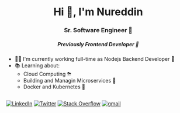 <h1 align="center">Hi 👋, I'm Nureddin</h1>
<h3 align="center">Sr. Software Engineer 🚧</h3>
<h5 align="center">Previously Frontend Developer 🎨 </h5>

- 👨‍💻 I'm currently working full-time as Nodejs Backend Developer 🚧
- 📚 Learning about:
  - Cloud Computing ⛈
  - Building and Managin Microservices 🔌
  - Docker and Kubernetes 🐳

##
<p align="left">
<a href="https://www.linkedin.com/in/NurdinDev/">
<img src="https://img.shields.io/badge/LinkedIn-NurdinDev-3781da?style=flat-square&logo=linkedin" alt="LinkedIn"/></a> 

<a href="https://www.twitter.com/NurdinDev">
<img src="https://img.shields.io/badge/Twitter-NurdinDev-1DA1F2?style=flat-square&logo=twitter" alt="Twitter" /></a> 


<a href="https://stackoverflow.com/users/4489568/nurdindev">
<img src="https://img.shields.io/badge/StackoverFlow-NurdinDev-F48024?style=flat-square&logo=stackoverflow" alt="Stack Overflow" /></a> 

<a href="mailto: hey@nurdin.dev">
<img src="https://img.shields.io/badge/Gmail-hey@nurdin.dev-DB4437?style=flat-square&logo=gmail" alt="gmail" /></a> 
</p>
